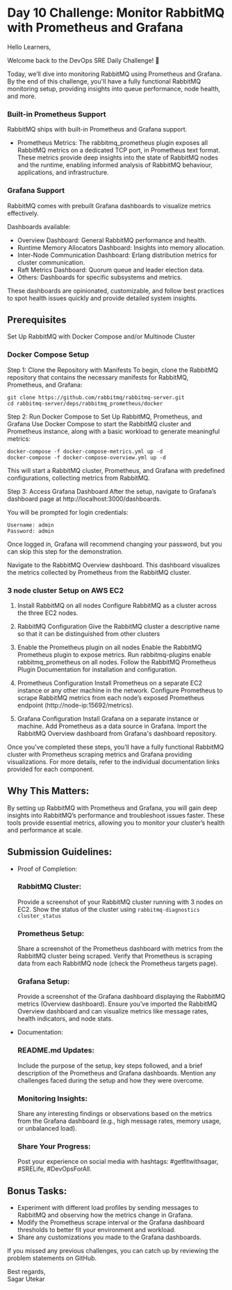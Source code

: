 # Day 10 Challenge: Monitor RabbitMQ with Prometheus and Grafana

Hello Learners,

Welcome back to the DevOps SRE Daily Challenge! 🎉

Today, we’ll dive into monitoring RabbitMQ using Prometheus and Grafana. By the end of this challenge, you'll have a fully functional RabbitMQ monitoring setup, providing insights into queue performance, node health, and more.

### Built-in Prometheus Support
RabbitMQ ships with built-in Prometheus and Grafana support.
- Prometheus Metrics:
  The rabbitmq_prometheus plugin exposes all RabbitMQ metrics on a dedicated TCP port, in Prometheus text format. These metrics provide deep insights into the state of RabbitMQ nodes and the runtime, enabling informed analysis of RabbitMQ behaviour, applications, and infrastructure.

### Grafana Support
RabbitMQ comes with prebuilt Grafana dashboards to visualize metrics effectively.

Dashboards available:
- Overview Dashboard: General RabbitMQ performance and health.
- Runtime Memory Allocators Dashboard: Insights into memory allocation.
- Inter-Node Communication Dashboard: Erlang distribution metrics for cluster communication.
- Raft Metrics Dashboard: Quorum queue and leader election data.
- Others: Dashboards for specific subsystems and metrics.

These dashboards are opinionated, customizable, and follow best practices to spot health issues quickly and provide detailed system insights.


## Prerequisites
Set Up RabbitMQ with Docker Compose and/or Multinode Cluster

### Docker Compose Setup

Step 1: Clone the Repository with Manifests
To begin, clone the RabbitMQ repository that contains the necessary manifests for RabbitMQ, Prometheus, and Grafana:
```
git clone https://github.com/rabbitmq/rabbitmq-server.git
cd rabbitmq-server/deps/rabbitmq_prometheus/docker
```

Step 2: Run Docker Compose to Set Up RabbitMQ, Prometheus, and Grafana
Use Docker Compose to start the RabbitMQ cluster and Prometheus instance, along with a basic workload to generate meaningful metrics:
```
docker-compose -f docker-compose-metrics.yml up -d
docker-compose -f docker-compose-overview.yml up -d
```

This will start a RabbitMQ cluster, Prometheus, and Grafana with predefined configurations, collecting metrics from RabbitMQ.

Step 3: Access Grafana Dashboard
After the setup, navigate to Grafana’s dashboard page at http://localhost:3000/dashboards.

You will be prompted for login credentials:
```
Username: admin
Password: admin
```
Once logged in, Grafana will recommend changing your password, but you can skip this step for the demonstration.

Navigate to the RabbitMQ Overview dashboard. 
This dashboard visualizes the metrics collected by Prometheus from the RabbitMQ cluster.


### 3 node cluster Setup on AWS EC2
1. Install RabbitMQ on all nodes
Configure RabbitMQ as a cluster across the three EC2 nodes.

2. RabbitMQ Configuration
Give the RabbitMQ cluster a descriptive name so that it can be distinguished from other clusters

3. Enable the Prometheus plugin on all nodes
Enable the RabbitMQ Prometheus plugin to expose metrics.
Run rabbitmq-plugins enable rabbitmq_prometheus on all nodes.
Follow the RabbitMQ Prometheus Plugin Documentation for installation and configuration.

4. Prometheus Configuration
Install Prometheus on a separate EC2 instance or any other machine in the network.
Configure Prometheus to scrape RabbitMQ metrics from each node’s exposed Prometheus endpoint (http://node-ip:15692/metrics).

5. Grafana Configuration
Install Grafana on a separate instance or machine.
Add Prometheus as a data source in Grafana.
Import the RabbitMQ Overview dashboard from Grafana's dashboard repository.

Once you've completed these steps, you’ll have a fully functional RabbitMQ cluster with Prometheus scraping metrics and Grafana providing visualizations. 
For more details, refer to the individual documentation links provided for each component.


## Why This Matters:
By setting up RabbitMQ with Prometheus and Grafana, you will gain deep insights into RabbitMQ’s performance and troubleshoot issues faster. 
These tools provide essential metrics, allowing you to monitor your cluster’s health and performance at scale.



## Submission Guidelines:
- Proof of Completion:
  ### RabbitMQ Cluster:
    Provide a screenshot of your RabbitMQ cluster running with 3 nodes on EC2.
    Show the status of the cluster using ``` rabbitmq-diagnostics cluster_status ```

  ### Prometheus Setup:
    Share a screenshot of the Prometheus dashboard with metrics from the RabbitMQ cluster being scraped.
    Verify that Prometheus is scraping data from each RabbitMQ node (check the Prometheus targets page).

  ### Grafana Setup:
    Provide a screenshot of the Grafana dashboard displaying the RabbitMQ metrics (Overview dashboard).
    Ensure you’ve imported the RabbitMQ Overview dashboard and can visualize metrics like message rates, health indicators, and node stats.

- Documentation:
  ### README.md Updates:
    Include the purpose of the setup, key steps followed, and a brief description of the Prometheus and Grafana dashboards.
    Mention any challenges faced during the setup and how they were overcome.
  ### Monitoring Insights:
    Share any interesting findings or observations based on the metrics from the Grafana dashboard (e.g., high message rates, memory usage, or unbalanced load).
  ### Share Your Progress:
    Post your experience on social media with hashtags: #getfitwithsagar, #SRELife, #DevOpsForAll.

## Bonus Tasks:
  -  Experiment with different load profiles by sending messages to RabbitMQ and observing how the metrics change in Grafana.
  -  Modify the Prometheus scrape interval or the Grafana dashboard thresholds to better fit your environment and workload.
  -  Share any customizations you made to the Grafana dashboards.

If you missed any previous challenges, you can catch up by reviewing the problem statements on GitHub.


Best regards,</br>
Sagar Utekar
